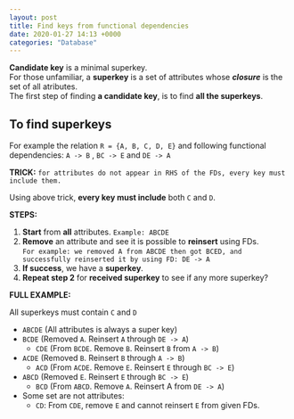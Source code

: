 ```yaml
---
layout: post
title: Find keys from functional dependencies
date: 2020-01-27 14:13 +0000
categories: "Database"
---
```

**Candidate key** is a minimal superkey.  
For those unfamiliar, a **superkey** is a set of attributes whose **_closure_** is the set of all atributes.  
The first step of finding **a candidate key**, is to find **all the superkeys**.  
## To find superkeys
For example the relation `R = {A, B, C, D, E}`  and following functional dependencies:  `A -> B` , `BC -> E` and `DE -> A`

**TRICK:** `for attributes do not appear in RHS of the FDs, every key must include them.`

Using above trick, **every key must include** both `C` and `D`.
    
**STEPS:**  
1. **Start** from **all** attributes. `Example: ABCDE`
2. **Remove** an attribute and see it is possible to **reinsert** using FDs.   
    `For example: we removed A from ABCDE then got BCED, and successfully reinserted it by using FD: DE -> A`
3. **If success**, we have a **superkey**.
4. **Repeat step 2** for **received superkey** to see if any more superkey?


**FULL EXAMPLE:**

All superkeys must contain `C` and `D`
* `ABCDE` (All attributes is always a super key)
* `BCDE` (Removed `A`. Reinsert `A` through `DE -> A`)
  * `CDE` (From `BCDE`. Remove `B`. Reinsert `B` from `A -> B`)
* `ACDE` (Removed `B`. Reinsert `B` through `A -> B`)
  *  `ACD` (From `ACDE`. Remove `E`. Reinsert `E` through `BC -> E`)
* `ABCD` (Removed `E`. Reinsert `E` through `BC -> E`)
  * `BCD` (From `ABCD`. Remove `A`. Reinsert A from `DE -> A`)
* Some set are not attributes:
  * `CD`: From `CDE`, remove `E` and cannot reinsert `E` from given FDs.